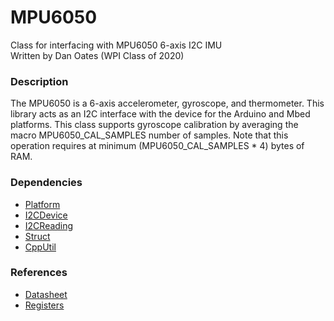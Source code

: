 # MPU6050
Class for interfacing with MPU6050 6-axis I2C IMU  
Written by Dan Oates (WPI Class of 2020)

### Description
The MPU6050 is a 6-axis accelerometer, gyroscope, and thermometer. This library acts as an I2C interface with the device for the Arduino and Mbed platforms. This class supports gyroscope calibration by averaging the macro MPU6050_CAL_SAMPLES number of samples. Note that this operation requires at minimum (MPU6050_CAL_SAMPLES * 4) bytes of RAM.

### Dependencies
- [Platform](https://github.com/doates625/Platform.git)
- [I2CDevice](https://github.com/doates625/I2CDevice.git)
- [I2CReading](https://github.com/doates625/I2CReading.git)
- [Struct](https://github.com/doates625/Struct.git)
- [CppUtil](https://github.com/doates625/CppUtil.git)

### References
- [Datasheet](http://www.invensense.com/wp-content/uploads/2015/02/MPU-6000-Datasheet1.pdf)
- [Registers](https://www.invensense.com/wp-content/uploads/2015/02/MPU-6000-Register-Map1.pdf)